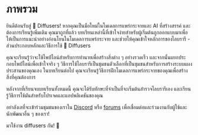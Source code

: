 <!--Copyright 2023 The HuggingFace Team. All rights reserved.

Licensed under the Apache License, Version 2.0 (the "License"); you may not use this file except in compliance with
the License. You may obtain a copy of the License at

http://www.apache.org/licenses/LICENSE-2.0

Unless required by applicable law or agreed to in writing, software distributed under the License is distributed on
an "AS IS" BASIS, WITHOUT WARRANTIES OR CONDITIONS OF ANY KIND, either express or implied. See the License for the
specific language governing permissions and limitations under the License.
-->

# ภาพรวม

ยินดีต้อนรับสู่ 🧨 Diffusers! หากคุณเป็นมือใหม่ในโมเดลการแพร่กระจายและ AI ที่สร้างสรรค์ และต้องการเรียนรู้เพิ่มเติม คุณมาถูกที่แล้ว บทเรียนเหล่านี้ที่เข้าใจง่ายสำหรับผู้เริ่มต้นถูกออกแบบมาเพื่อให้เป็นการแนะนำอย่างอ่อนโยนในโมเดลการแพร่กระจาย และช่วยให้คุณเข้าใจหลักการของไลบรารี - ส่วนประกอบหลักและวิธีการใช้ 🧨 Diffusers

คุณจะเรียนรู้ว่าจะใช้ไพป์ไลน์สำหรับการทำนายเพื่อสร้างสิ่งต่าง ๆ อย่างรวดเร็ว และจากนั้นแยกประกอบไพป์ไลน์เพื่อเข้าใจจริง ๆ วิธีการใช้ไลบรารีเป็นชุมชนตัวเลือกที่เป็นชุมชนสำหรับการสร้างระบบแผงประสานของคุณเอง ในบทเรียนต่อไป คุณจะเรียนรู้วิธีการฝึกโมเดลการแพร่กระจายของคุณเพื่อสร้างสิ่งที่คุณต้องการ

หลังจากที่เรียนจบบทเรียนทั้งหมดนี้ คุณจะได้รับทักษะที่จำเป็นที่จะเริ่มต้นสำรวจไลบรารีเอง และเรียนรู้วิธีการใช้มันสำหรับโปรเจคและแอปพลิเคชันของคุณ

อย่าลังเลที่จะเข้าร่วมชุมชนของเราใน [Discord](https://discord.com/invite/JfAtkvEtRb) หรือ [forums](https://discuss.huggingface.co/c/discussion-related-to-httpsgithubcomhuggingfacediffusers/63) เพื่อเชื่อมต่อและร่วมงานกับผู้ใช้และนักพัฒนาอื่น ๆ ของเรา!

มาใช้งาน diffusers กัน! 🧨